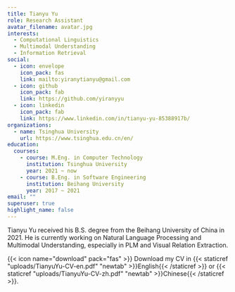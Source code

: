 ```yaml
---
title: Tianyu Yu
role: Research Assistant
avatar_filename: avatar.jpg
interests:
  - Computational Linguistics
  - Multimodal Understanding
  - Information Retrieval
social:
  - icon: envelope
    icon_pack: fas
    link: mailto:yiranytianyu@gmail.com
  - icon: github
    icon_pack: fab
    link: https://github.com/yiranyyu
  - icon: linkedin
    icon_pack: fab
    link: https://www.linkedin.com/in/tianyu-yu-85388917b/
organizations:
  - name: Tsinghua University
    url: https://www.tsinghua.edu.cn/en/
education:
  courses:
    - course: M.Eng. in Computer Technology
      institution: Tsinghua University
      year: 2021 ~ now
    - course: B.Eng. in Software Engineering
      institution: Beihang University
      year: 2017 ~ 2021
email: ""
superuser: true
highlight_name: false
---
```

Tianyu Yu received his B.S. degree from the Beihang University of China in 2021. He is currently working on Natural Language Processing and Multimodal Understanding, especially in PLM and Visual Relation Extraction.

{{< icon name="download" pack="fas" >}} Download my CV in {{< staticref "uploads/TianyuYu-CV-en.pdf" "newtab" >}}English{{< /staticref >}} or {{< staticref "uploads/TianyuYu-CV-zh.pdf" "newtab" >}}Chinese{{< /staticref >}}.
